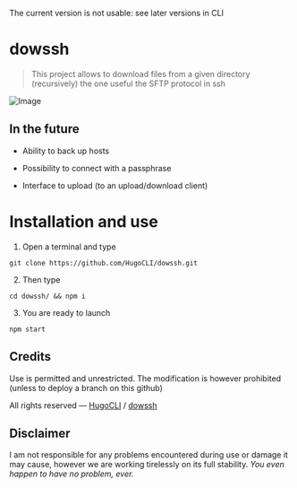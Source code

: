 The current version is not usable: see later versions in CLI

# dowssh
> This project allows to download files from a given directory (recursively) the one useful the SFTP protocol in ssh


![Image](https://i.goopics.net/2qo85o.png)

## In the future

- Ability to back up hosts

- Possibility to connect with a passphrase

- Interface to upload (to an upload/download client)

# Installation and use

1. Open a terminal and type
```
git clone https://github.com/HugoCLI/dowssh.git 
```

2. Then type
```
cd dowssh/ && npm i
```

3. You are ready to launch
```
npm start
```


## Credits

Use is permitted and unrestricted. The modification is however prohibited (unless to deploy a branch on this github)

All rights reserved — [HugoCLI](https://github.com/HugoCLI) / [dowssh](https://github.com/HugoCLI/dowssh)


## Disclaimer

I am not responsible for any problems encountered during use or damage it may cause, however we are working tirelessly on its full stability.
*You even happen to have no problem, ever.*
